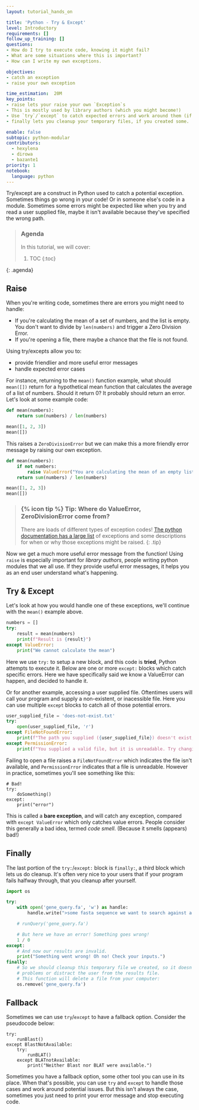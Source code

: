 ```yaml
---
layout: tutorial_hands_on

title: 'Python - Try & Except'
level: Introductory
requirements: []
follow_up_training: []
questions:
- How do I try to execute code, knowing it might fail?
- What are some situations where this is important?
- How can I write my own exceptions.

objectives:
- catch an exception
- raise your own exception

time_estimation:  20M
key_points:
- raise lets your raise your own `Exception`s
- This is mostly used by library authors (which you might become!)
- Use `try`/`except` to catch expected errors and work around them (if possible)
- finally lets you cleanup your temporary files, if you created some.

enable: false
subtopic: python-modular
contributors:
  - hexylena
  - dirowa
  - bazante1
priority: 1
notebook:
  language: python
---
```


Try/except are a construct in Python used to catch a potential exception. Sometimes things go wrong in your code! Or in someone else's code in a module. Sometimes some errors might be expected like when you try and read a user supplied file, maybe it isn't available because they've specified the wrong path.

> ### Agenda
>
> In this tutorial, we will cover:
>
> 1. TOC
> {:toc}
>
{: .agenda}

## Raise

When you're writing code, sometimes there are errors you might need to handle:

- If you're calculating the mean of a set of numbers, and the list is empty. You don't want to divide by `len(numbers)` and trigger a Zero Division Error.
- If you're opening a file, there maybe a chance that the file is not found.

Using try/excepts allow you to:

- provide friendlier and more useful error messages
- handle expected error cases

For instance, returning to the `mean()` function example, what should `mean([])` return for a hypothetical mean function that calculates the average of a list of numbers. Should it return 0? It probably should return an error. Let's look at some example code:


```python
def mean(numbers):
    return sum(numbers) / len(numbers)

mean([1, 2, 3])
mean([])
```

This raises a `ZeroDivisionError`  but we can make this a more friendly error message by raising our own exception.

```python
def mean(numbers):
    if not numbers:
        raise ValueError("You are calculating the mean of an empty list, which is not possible.")
    return sum(numbers) / len(numbers)

mean([1, 2, 3])
mean([])
```

> ### {% icon tip %} Tip: Where do ValueError, ZeroDivisionError come from?
> There are loads of different types of exception codes! [The python documentation has a large list](https://docs.python.org/3/library/exceptions.html) of exceptions and some descriptions for when or why those exceptions might be raised.
{: .tip}

Now we get a much more useful error message from the function! Using `raise` is especially important for *library authors*, people writing python modules that we all use. If they provide useful error messages, it helps you as an end user understand what's happening.

## Try & Except

Let's look at how you would handle one of these exceptions, we'll continue with the `mean()` example above.

```python
numbers = []
try:
    result = mean(numbers)
    print(f"Result is {result}")
except ValueError:
    print("We cannot calculate the mean")
```

Here we use `try:` to setup a new block, and this code is **tried**, Python attempts to execute it. Below are one or more `except:` blocks which catch specific errors. Here we have specifically said we know a ValueError can happen, and decided to handle it.

Or for another example, accessing a user supplied file. Oftentimes users will call your program and supply a non-existent, or inacessible file. Here you can use multiple `except` blocks to catch all of those potential errors.

```python
user_supplied_file = 'does-not-exist.txt'
try:
    open(user_supplied_file, 'r')
except FileNotFoundError:
    print(f"The path you supplied ({user_supplied_file}) doesn't exist, please double check it!")
except PermissionError:
    print(f"You supplied a valid file, but it is unreadable. Try changing it's permissions with `chmod +r {user_supplied_file}`")
```

Failing to open a file raises a `FileNotFoundError` which indicates the file isn't available, and `PermissionError` indicates that a file is unreadable. However in practice, sometimes you'll see something like this:

```
# Bad!
try:
    doSomething()
except:
    print("error")
```

This is called a **bare exception**, and will catch any exception, compared with `except ValueError` which only catches value errors. People consider this generally a bad idea, termed *code smell*. (Because it smells (appears) bad!)

## Finally

The last portion of the `try:`/`except:` block is `finally:`, a third block which lets us do cleanup. It's often very nice to your users that if your program fails halfway through, that you cleanup after yourself.

```python
import os

try:
    with open('gene_query.fa', 'w') as handle:
        handle.write(">some fasta sequence we want to search against a database")

    # runQuery('gene_query.fa')

    # But here we have an error! Something goes wrong!
    1 / 0
except:
    # And now our results are invalid.
    print("Something went wrong! Oh no! Check your inputs.")
finally:
    # So we should cleanup this temporary file we created, so it doesn't cause
    # problems or distract the user from the results file.
    # This function will delete a file from your computer:
    os.remove('gene_query.fa')
```

## Fallback

Sometimes we can use `try`/`except` to have a fallback option. Consider the pseudocode below:

```
try:
    runBlast()
except BlastNotAvailable:
    try:
        runBLAT()
    except BLATnotAvailable:
        print("Neither Blast nor BLAT were available.")
```

Sometimes you have a fallback option, some other tool you can use in its place. When that's possible, you can use `try` and `except` to handle those cases and work around potential issues. But this isn't always the case, sometimes you just need to print your error message and stop executing code.
